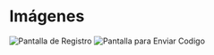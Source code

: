 # Imágenes

<img class="screen" :src="$withBase('/img/screenshot/login.jpg')" alt="Pantalla de Registro" />

<img class="screen" :src="$withBase('/img/screenshot/code.jpg')" alt="Pantalla para Enviar Codigo" />